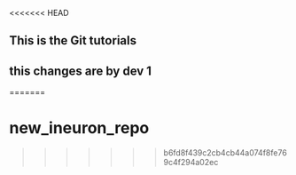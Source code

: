 <<<<<<< HEAD
## This is the Git tutorials
## this changes are by dev 1
=======
# new_ineuron_repo
>>>>>>> b6fd8f439c2cb4cb44a074f8fe769c4f294a02ec
